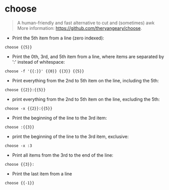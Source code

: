 # choose

> A human-friendly and fast alternative to cut and (sometimes) awk
> More information: <https://github.com/theryangeary/choose>.

- Print the 5th item from a line (zero indexed):

`choose {{5}}`

- Print the 0th, 3rd, and 5th item from a line, where items are separated by ':' instead of whitespace:

`choose -f '{{:}}' {{0}} {{3}} {{5}}`

- Print everything from the 2nd to 5th item on the line, including the 5th:

`choose {{2}}:{{5}}`

- print everything from the 2nd to 5th item on the line, excluding the 5th:

`choose -x {{2}}:{{5}}`

- Print the beginning of the line to the 3rd item:

`choose :{{3}}`

- print the beginning of the line to the 3rd item, exclusive:

`choose -x :3`

- Print all items from the 3rd to the end of the line:

`choose {{3}}:`

- Print the last item from a line

`choose {{-1}}`
